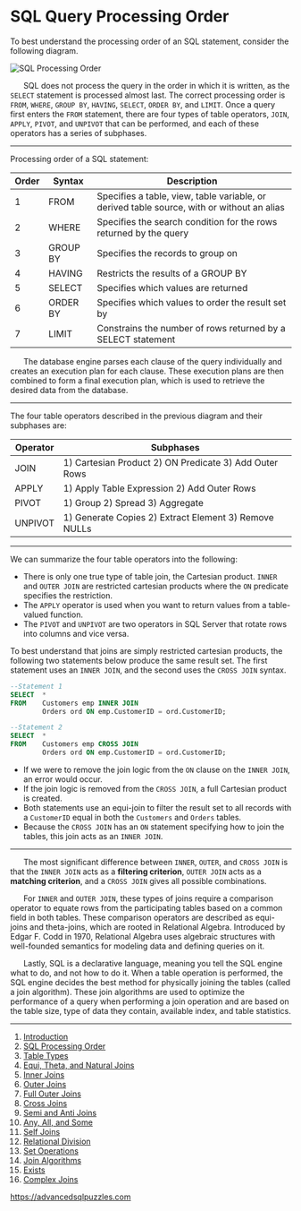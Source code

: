 # SQL Query Processing Order

To best understand the processing order of an SQL statement, consider the following diagram.     

![SQL Processing Order](/Database%20Articles/Advanced%20SQL%20Joins/images/SQLQueryProcessingOrderPage.png)

&nbsp;&nbsp;&nbsp;&nbsp;&nbsp;&nbsp;SQL does not process the query in the order in which it is written, as the `SELECT` statement is processed almost last.  The correct processing order is `FROM`, `WHERE`, `GROUP BY`, `HAVING`, `SELECT`, `ORDER BY`, and `LIMIT`.  Once a query first enters the `FROM` statement, there are four types of table operators, `JOIN`, `APPLY`, `PIVOT`, and `UNPIVOT` that can be performed, and each of these operators has a series of subphases.

---------------------------------------------------------

Processing order of a SQL statement:

| Order |   Syntax |                                         Description                                        |
|-------|----------|--------------------------------------------------------------------------------------------|
| 1     | FROM     | Specifies a table, view, table variable, or derived table source, with or without an alias |
| 2     | WHERE    | Specifies the search condition for the rows returned by the query                          |
| 3     | GROUP BY | Specifies the records to group on                                                          |
| 4     | HAVING   | Restricts the results of a GROUP BY                                                        |
| 5     | SELECT   | Specifies which values are returned                                                        |
| 6     | ORDER BY | Specifies which values to order the result set by                                          |
| 7     | LIMIT    | Constrains the number of rows returned by a SELECT statement                               |

&nbsp;&nbsp;&nbsp;&nbsp;&nbsp;&nbsp;The database engine parses each clause of the query individually and creates an execution plan for each clause. These execution plans are then combined to form a final execution plan, which is used to retrieve the desired data from the database.

---------------------------------------------------------

The four table operators described in the previous diagram and their subphases are:

| Operator |                     Subphases                          |
|----------|--------------------------------------------------------|
| JOIN     | 1) Cartesian Product 2) ON Predicate 3) Add Outer Rows |
| APPLY    | 1) Apply Table Expression 2) Add Outer Rows            |
| PIVOT    | 1) Group 2) Spread 3) Aggregate                        |
| UNPIVOT  | 1) Generate Copies 2) Extract Element 3) Remove NULLs  |

---------------------------------------------------------

We can summarize the four table operators into the following:
*  There is only one true type of table join, the Cartesian product.  `INNER` and `OUTER JOIN` are restricted cartesian products where the `ON` predicate specifies the restriction.
*  The `APPLY` operator is used when you want to return values from a table-valued function.
*  The `PIVOT` and `UNPIVOT` are two operators in SQL Server that rotate rows into columns and vice versa.


To best understand that joins are simply restricted cartesian products, the following two statements below produce the same result set.  The first statement uses an `INNER JOIN`, and the second uses the `CROSS JOIN` syntax.  

```sql
--Statement 1
SELECT  *
FROM    Customers emp INNER JOIN
        Orders ord ON emp.CustomerID = ord.CustomerID;

--Statement 2
SELECT  *
FROM    Customers emp CROSS JOIN
        Orders ord ON emp.CustomerID = ord.CustomerID;
```

*  If we were to remove the join logic from the `ON` clause on the `INNER JOIN`, an error would occur.  
*  If the join logic is removed from the `CROSS JOIN`, a full Cartesian product is created.  
*  Both statements use an equi-join to filter the result set to all records with a `CustomerID` equal in both the `Customers` and `Orders` tables.  
*  Because the `CROSS JOIN` has an `ON` statement specifying how to join the tables, this join acts as an `INNER JOIN`.
---------------------------------------------------------

&nbsp;&nbsp;&nbsp;&nbsp;&nbsp;&nbsp;The most significant difference between `INNER`, `OUTER`, and `CROSS JOIN` is that the `INNER JOIN` acts as a **filtering criterion**, `OUTER JOIN` acts as a **matching criterion**, and a `CROSS JOIN` gives all possible combinations.
  
&nbsp;&nbsp;&nbsp;&nbsp;&nbsp;&nbsp;For `INNER` and `OUTER JOIN`, these types of joins require a comparison operator to equate rows from the participating tables based on a common field in both tables. These comparison operators are described as equi-joins and theta-joins, which are rooted in Relational Algebra.  Introduced by Edgar F. Codd in 1970, Relational Algebra uses algebraic structures with well-founded semantics for modeling data and defining queries on it.

&nbsp;&nbsp;&nbsp;&nbsp;&nbsp;&nbsp;Lastly, SQL is a declarative language, meaning you tell the SQL engine what to do, and not how to do it.  When a table operation is performed, the SQL engine decides the best method for physically joining the tables (called a join algorithm).  These join algorithms are used to optimize the performance of a query when performing a join operation and are based on the table size, type of data they contain, available index, and table statistics.

---------------------------------------------------------

1. [Introduction](01%20-%20Introduction.md)
2. [SQL Processing Order](02%20-%20SQL%20Query%20Processing%20Order.md)
3. [Table Types](03%20-%20Table%20Types.md)
4. [Equi, Theta, and Natural Joins](04%20-%20Equi%2C%20Theta%2C%20and%20Natural%20Joins.md)
5. [Inner Joins](05%20-%20Inner%20Join.md)
6. [Outer Joins](06%20-%20Outer%20Joins.md)
7. [Full Outer Joins](07%20-%20Full%20Outer%20Join.md)
8. [Cross Joins](08%20-%20Cross%20Join.md)
9. [Semi and Anti Joins](09%20-%20Semi%20and%20Anti%20Joins.md)
10. [Any, All, and Some](10%20-%20Any%2C%20All%2C%20and%20Some.md)
11. [Self Joins](11%20-%20Self%20Join.md)
12. [Relational Division](12%20-%20Relational%20Division.md)
13. [Set Operations](13%20-%20Set%20Operations.md)
14. [Join Algorithms](14%20-%20Join%20Algorithms.md)
15. [Exists](15%20-%20Exists.md)
16. [Complex Joins](16%20-%20Complex%20Joins.md)

https://advancedsqlpuzzles.com

